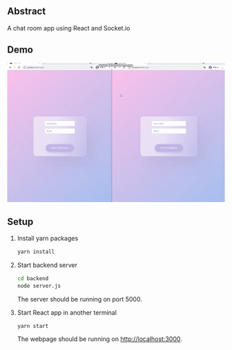 ## Abstract
A chat room app using React and Socket.io

## Demo
<img src="https://github.com/marukosy124/chat-room-app/blob/master/chatroom_demo.gif">

## Setup
1. Install yarn packages
    ```bash
    yarn install
    ```
2. Start backend server
    ```bash
    cd backend
    node server.js
    ```
    The server should be running on port 5000.

3. Start React app in another terminal
    ```bash
    yarn start
    ```
    The webpage should be running on [http://localhost:3000](http://localhost:3000).

